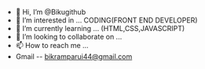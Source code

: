 - 👋 Hi, I’m @Bikugithub
- 👀 I’m interested in ... CODING(FRONT END DEVELOPER)
- 🌱 I’m currently learning ... (HTML,CSS,JAVASCRIPT)
- 💞️ I’m looking to collaborate on ...
- 📫 How to reach me ...
- Gmail -- bikramparui44@gmail.com
<!---
Bikugithub/Bikugithub is a ✨ special ✨ repository because its `README.md` (this file) appears on your GitHub profile.
You can click the Preview link to take a look at your changes.
--->
